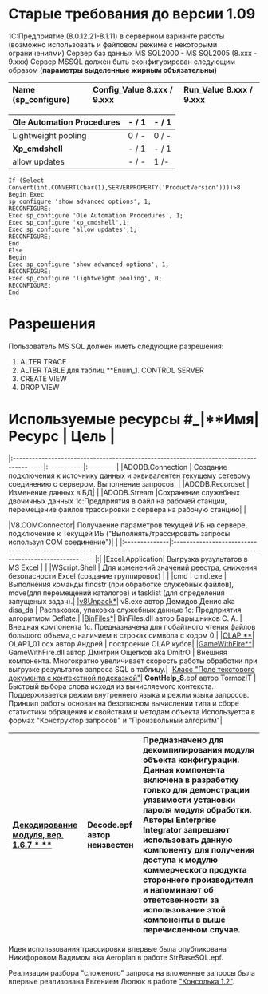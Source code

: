 # Старые требования до версии 1.09 #
1С:Предприятие (8.0.12.21-8.1.11) в серверном варианте работы  (возможно использовать и файловом режиме с некоторыми ограничениями)
Сервер баз данных MS SQL2000 - MS SQL2005 (8.xxx - 9.xxx)
Сервер MSSQL должен быть сконфигурирован следующим образом (**параметры выделенные жирным объязательны)**

|Name (sp\_configure)| Config\_Value  8.xxx / 9.xxx | Run\_Value  8.xxx / 9.xxx|
|:-------------------|:-----------------------------|:-------------------------|

|Ole Automation Procedures |- / 1 |- / 1|
|:-------------------------|:-----|:----|
|Lightweight pooling       |0 / - | 0 / -|
| **Xp\_cmdshell**         | - / 1|- / 1|
|allow updates             | - / -|1 /- |

```
If (Select Convert(int,CONVERT(Char(1),SERVERPROPERTY('ProductVersion'))))>8
Begin Exec 
sp_configure 'show advanced options', 1;
RECONFIGURE;
Exec sp_configure 'Ole Automation Procedures', 1;
Exec sp_configure 'xp_cmdshell',1;
Exec sp_configure 'allow updates',1;
RECONFIGURE;
End
Else
Begin 
Exec sp_configure 'show advanced options', 1;
RECONFIGURE;
Exec sp_configure 'lightweight pooling', 0;
RECONFIGURE;
End
```
# Разрешения #
Пользователь MS SQL должен иметь следующие разрешения:
  1. ALTER TRACE
  1. ALTER TABLE для таблиц **Enum_1. CONTROL SERVER
  1. CREATE VIEW
  1. DROP VIEW
# Используемые ресурсы #_|**Имя| **Ресурс** | **Цель** |
|:---------------------------------------------------------------------------------------|:-----------|:---------|
|ADODB.Connection                                                                        | Создание подключения к источнику данных и эквивалентен текущему сетевому соединению с сервером. Выполнение запросов| |
|ADODB.Recordset                                                                         | Изменение данных в БД| |
|ADODB.Stream                                                                            |Сохранение служебных двочичных данных 1с:Предприятия в файл на рабочей станции, перемещение файлов трассировки с сервера на рабочую станцию| |

|V8.COMConnector|  Получаение параметров текущей ИБ на сервере, подключение к Текущей ИБ ("Выполнять/трассировать  запросы используя COM соединение")| |
|:--------------|:-----------------------------------------------------------------------------------------------------------------------------------|:|
|Excel.Application|  Выгрузка рузультатов в MS Excel                                                                                                   | |
|WScript.Shell  |  Для изменений значений реестра, снижения безопасности Excel (создание группировок)                                                | |
|cmd            | cmd.exe                                                                                                                            | Выполнения команды findstr (при обработке служебных файлов), move(для перемещений каталогов) и tasklist (для определения запущеных задач).|
|[v8Unpack\*](http://infostart.ru/profile/16971/projects/1843/)| v8.exe  автор Демидов Денис aka disa\_da                                                                                           | Распаковка, упаковка  служебных данные 1с: Предприятия алгоритмом Deflate.|
|[BinFiles\*](http://1c.proclub.ru/modules/mydownloads/personal.php?cid=5&lid=3794)| BinFiles.dll автор Барышников С. А.                                                                                                | Внешная компонента 1с. Предназначена для побайтного чтения файлов большого объема,с наличием в строках символа с кодом 0 |
|[OLAP \*\*](http://code.google.com/p/enterprise-integrator/downloads/detail?name=OLAP1_01.ocx&can=2&q=#makechanges)| OLAP1\_01.ocx автор Андрей                                                                                                         | построение OLAP кубов|
|[GameWithFire\*\*](http://www.dev.citykirov.ru/)| GameWithFire.dll автор Дмитрий Ощепков aka DmitrO                                                                                  | Внешняя компонента. Многократно увеличивает скорость работы обработки при выгрузке результатов запроса SQL в таблицу.|
|[Класс "Поле текстового документа с контекстной подсказкой"](http://infostart.ru/projects/848/)|  **ContHelp\_8**.epf автор  TormozIT                                                                                               |Быстрый выбора слова исходя из вычисляемого контекста. Поддерживается режим внутреннего языка и режим языка запросов. Принцип работы основан на безопасном вычислении типа и сборе статистики обращения к свойствам и методам объекта.Используется в формах  "Конструктор запросов" и "Произвольный алгоритм"|

|[Декодирование модуля, вер. 1.6.7 \*  \*\*](http://decompiler1c.narod.ru/) |Decode.epf  автор неизвестен | Предназначено для декомпилирования модуля объекта конфигурации. Данная компонента включена в разработку только для демонстрации уязвимости установки пароля модуля обработки. Авторы Enterprise Integrator запрешают использовать данную компоненту для получения доступа к модулю коммерческого продукта стороннего производителя и напоминают об ответсвенности за использование этой компоненты в выше перечисленном случае. |
|:--------------------------------------------------------------------------|:----------------------------|:--------------------------------------------------------------------------------------------------------------------------------------------------------------------------------------------------------------------------------------------------------------------------------------------------------------------------------------------------------------------------------------------------------------------------------|

Идея использования трассировки впервые была опубликована Никифоровом Вадимом aka Aeroplan в работе StrBaseSQL.epf.

Реализация разбора "сложеного" запроса на вложенные запросы была  впервые реализована Евгением Люлюк  в  работе ["Консолька 1.2"](http://www.forum.mista.ru/topic.php?id=285283).